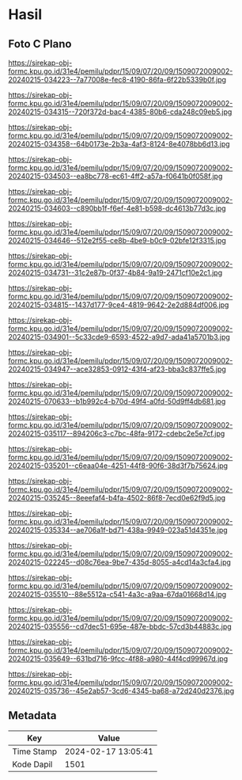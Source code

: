 # Hasil

## Foto C Plano

https://sirekap-obj-formc.kpu.go.id/31e4/pemilu/pdpr/15/09/07/20/09/1509072009002-20240215-034223--7a77008e-fec8-4190-86fa-6f22b5339b0f.jpg

https://sirekap-obj-formc.kpu.go.id/31e4/pemilu/pdpr/15/09/07/20/09/1509072009002-20240215-034315--720f372d-bac4-4385-80b6-cda248c09eb5.jpg

https://sirekap-obj-formc.kpu.go.id/31e4/pemilu/pdpr/15/09/07/20/09/1509072009002-20240215-034358--64b0173e-2b3a-4af3-8124-8e4078bb6d13.jpg

https://sirekap-obj-formc.kpu.go.id/31e4/pemilu/pdpr/15/09/07/20/09/1509072009002-20240215-034503--ea8bc778-ec61-4ff2-a57a-f0641b0f058f.jpg

https://sirekap-obj-formc.kpu.go.id/31e4/pemilu/pdpr/15/09/07/20/09/1509072009002-20240215-034603--c890bb1f-f6ef-4e81-b598-dc4613b77d3c.jpg

https://sirekap-obj-formc.kpu.go.id/31e4/pemilu/pdpr/15/09/07/20/09/1509072009002-20240215-034646--512e2f55-ce8b-4be9-b0c9-02bfe12f3315.jpg

https://sirekap-obj-formc.kpu.go.id/31e4/pemilu/pdpr/15/09/07/20/09/1509072009002-20240215-034731--31c2e87b-0f37-4b84-9a19-2471cf10e2c1.jpg

https://sirekap-obj-formc.kpu.go.id/31e4/pemilu/pdpr/15/09/07/20/09/1509072009002-20240215-034815--1437d177-9ce4-4819-9642-2e2d884df006.jpg

https://sirekap-obj-formc.kpu.go.id/31e4/pemilu/pdpr/15/09/07/20/09/1509072009002-20240215-034901--5c33cde9-6593-4522-a9d7-ada41a5701b3.jpg

https://sirekap-obj-formc.kpu.go.id/31e4/pemilu/pdpr/15/09/07/20/09/1509072009002-20240215-034947--ace32853-0912-43f4-af23-bba3c837ffe5.jpg

https://sirekap-obj-formc.kpu.go.id/31e4/pemilu/pdpr/15/09/07/20/09/1509072009002-20240215-070633--b1b992c4-b70d-49f4-a0fd-50d9ff4db681.jpg

https://sirekap-obj-formc.kpu.go.id/31e4/pemilu/pdpr/15/09/07/20/09/1509072009002-20240215-035117--894206c3-c7bc-48fa-9172-cdebc2e5e7cf.jpg

https://sirekap-obj-formc.kpu.go.id/31e4/pemilu/pdpr/15/09/07/20/09/1509072009002-20240215-035201--c6eaa04e-4251-44f8-90f6-38d3f7b75624.jpg

https://sirekap-obj-formc.kpu.go.id/31e4/pemilu/pdpr/15/09/07/20/09/1509072009002-20240215-035245--8eeefaf4-b4fa-4502-86f8-7ecd0e62f9d5.jpg

https://sirekap-obj-formc.kpu.go.id/31e4/pemilu/pdpr/15/09/07/20/09/1509072009002-20240215-035334--ae706a1f-bd71-438a-9949-023a51d4351e.jpg

https://sirekap-obj-formc.kpu.go.id/31e4/pemilu/pdpr/15/09/07/20/09/1509072009002-20240215-022245--d08c76ea-9be7-435d-8055-a4cd14a3cfa4.jpg

https://sirekap-obj-formc.kpu.go.id/31e4/pemilu/pdpr/15/09/07/20/09/1509072009002-20240215-035510--88e5512a-c541-4a3c-a9aa-67da01668d14.jpg

https://sirekap-obj-formc.kpu.go.id/31e4/pemilu/pdpr/15/09/07/20/09/1509072009002-20240215-035556--cd7dec51-695e-487e-bbdc-57cd3b44883c.jpg

https://sirekap-obj-formc.kpu.go.id/31e4/pemilu/pdpr/15/09/07/20/09/1509072009002-20240215-035649--631bd716-9fcc-4f88-a980-44f4cd99967d.jpg

https://sirekap-obj-formc.kpu.go.id/31e4/pemilu/pdpr/15/09/07/20/09/1509072009002-20240215-035736--45e2ab57-3cd6-4345-ba68-a72d240d2376.jpg


## Metadata

| Key        | Value               |
| ---------- | ------------------- |
| Time Stamp | 2024-02-17 13:05:41 |
| Kode Dapil | 1501                |




